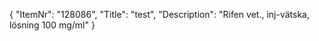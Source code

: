{
  "ItemNr": "128086",
  "Title": "test",
  "Description": "Rifen vet., inj-vätska, lösning 100 mg/ml"
}